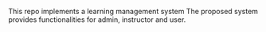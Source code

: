This repo implements a learning management system 
The proposed system provides functionalities for admin, instructor and user.